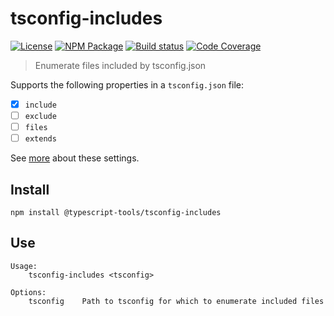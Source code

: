 # tsconfig-includes
[![License][]](https://opensource.org/licenses/ISC)
[![NPM Package][]](https://npmjs.org/package/@typescript-tools/tsconfig-includes)
[![Build status][]](https://travis-ci.org/typescript-tools/tsconfig-includes)
[![Code Coverage][]](https://codecov.io/gh/typescript-tools/tsconfig-includes)

[License]: https://img.shields.io/badge/License-ISC-blue.svg
[NPM Package]: https://img.shields.io/npm/v/@typescript-tools/tsconfig-includes.svg
[Build status]: https://travis-ci.org/typescript-tools/tsconfig-includes.svg?branch=master
[Code Coverage]: https://codecov.io/gh/typescript-tools/tsconfig-includes/branch/master/graph/badge.svg

> Enumerate files included by tsconfig.json

Supports the following properties in a `tsconfig.json` file:

- [X] `include`
- [ ] `exclude`
- [ ] `files`
- [ ] `extends`

See [more](https://www.typescriptlang.org/tsconfig#include) about
these settings.

## Install

``` shell
npm install @typescript-tools/tsconfig-includes
```

## Use

```
Usage:
    tsconfig-includes <tsconfig>

Options:
    tsconfig    Path to tsconfig for which to enumerate included files
```
